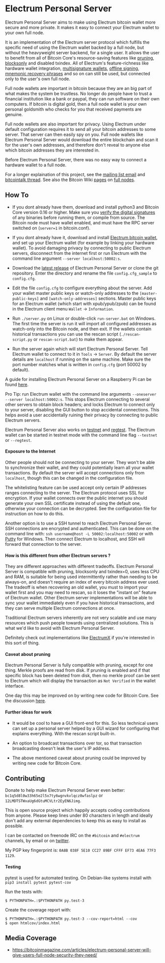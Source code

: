 # Electrum Personal Server

Electrum Personal Server aims to make using Electrum bitcoin wallet more secure
and more private. It makes it easy to connect your Electrum wallet to your own
full node.

It is an implementation of the Electrum server protocol which fulfills the
specific need of using the Electrum wallet backed by a full node, but without
the heavyweight server backend, for a single user. It allows the user to
benefit from all of Bitcoin Core's resource-saving features like
[pruning](https://bitcoin.org/en/release/v0.12.0#wallet-pruning),
[blocksonly](https://bitcointalk.org/index.php?topic=1377345.0) and disabled
txindex. All of Electrum's feature-richness like hardware wallet integration,
[multisignature wallets](http://docs.electrum.org/en/latest/multisig.html),
[offline signing](http://docs.electrum.org/en/latest/coldstorage.html),
[mnemonic recovery phrases](https://en.bitcoin.it/wiki/Mnemonic_phrase)
and so on can still be used, but connected only to the user's own full node.

Full node wallets are important in bitcoin because they are an big part of what
makes the system be trustless. No longer do people have to trust a financial
institution like a bank or paypal, they can run software on their own
computers. If bitcoin is digital gold, then a full node wallet is your own
personal goldsmith who checks for you that received payments are genuine.

Full node wallets are also important for privacy. Using Electrum under default
configuration requires it to send all your bitcoin addresses to some server.
That server can then easily spy on you. Full node wallets like Electrum Personal
Server would download the entire blockchain and scan it for the user's own
addresses, and therefore don't reveal to anyone else which bitcoin addresses
they are interested in.

Before Electrum Personal Server, there was no easy way to connect a hardware
wallet to a full node.

For a longer explaination of this project, see the
[mailing list email](https://lists.linuxfoundation.org/pipermail/bitcoin-dev/2018-February/015707.html)
and [bitcointalk thread](https://bitcointalk.org/index.php?topic=2664747.msg27179198).
See also the Bitcoin Wiki [pages](https://en.bitcoin.it/wiki/Clearing_Up_Misconceptions_About_Full_Nodes)
on [full nodes](https://en.bitcoin.it/wiki/Full_node).

## How To

* If you dont already have them, download and install python3 and Bitcoin Core
version 0.16 or higher. Make sure you
[verify the digital signatures](https://bitcoin.stackexchange.com/questions/50185/how-to-verify-bitcoin-core-release-signing-keys)
of any binaries before running them, or compile from source. The Bitcoin node
must have wallet enabled, and must have the RPC server switched on (`server=1`
in bitcoin.conf).

* If you dont already have it, download and install
[Electrum bitcoin wallet](https://electrum.org/), and set up your Electrum
wallet (for example by linking your hardware wallet). To avoid damaging privacy
by connecting to public Electrum servers, disconnect from the internet first or
run Electrum with the command line argument `--server localhost:50002:s`.

* Download the [latest release](https://github.com/chris-belcher/electrum-personal-server/releases)
of Electrum Personal Server or clone the git repository. Enter the directory
and rename the file `config.cfg_sample` to `config.cfg`.

* Edit the file `config.cfg` to configure everything about the server. Add your
wallet master public keys or watch-only addresses to the `[master-public-keys]`
and `[watch-only-addresses]` sections. Master public keys for an Electrum wallet
(which start with xpub/ypub/zpub) can be found in the Electrum client menu
`Wallet` -> `Information`.

* Run `./server.py` on Linux or double-click `run-server.bat` on Windows.
The first time the server is run it will import all configured addresses as
watch-only into the Bitcoin node, and then exit. If the wallets contain 
historical transactions you can use the rescan script (`./rescan-script.py` or
`rescan-script.bat`) to make them appear.

* Run the server again which will start Electrum Personal Server. Tell Electrum
wallet to connect to it in `Tools` -> `Server`. By default the server details
are `localhost` if running on the same machine. Make sure the port number
matches what is written in `config.cfg` (port 50002 by default).

A guide for installing Electrum Personal Server on a Raspberry Pi can be found
[here](https://github.com/Stadicus/guides/blob/master/raspibolt/raspibolt_64_electrum.md).

Pro Tip: run Electrum wallet with the command line arguments `--oneserver --server localhost:50002:s`.
This stops Electrum connecting to several other servers to obtain block
headers; and locks Electrum to connect only to your server, disabling the GUI
button to stop accidental connections. This helps avoid a user accidentally
ruining their privacy by connecting to public Electrum servers.

Electrum Personal Server also works on [testnet](https://en.bitcoin.it/wiki/Testnet)
and [regtest](https://bitcoin.org/en/glossary/regression-test-mode). The
Electrum wallet can be started in testnet mode with the command line flag
`--testnet` or `--regtest`.

#### Exposure to the Internet

Other people should not be connecting to your server. They won't be
able to synchronize their wallet, and they could potentially learn all your
wallet transactions. By default the server will accept connections only from
`localhost`, though this can be changed in the configuration file.

The whitelisting feature can be used accept only certain IP addresses ranges
connecting to the server. The Electrum protocol uses SSL for encryption. If
your wallet connects over the public internet you should generate your own
SSL certificate instead of using the default one, otherwise your connection
can be decrypted. See the configuration file for instruction on how to do
this.

Another option is to use a SSH tunnel to reach Electrum Personal Server. SSH
connections are encrypted and authenticated. This can be done on the command
line with: `ssh username@host -L 50002:localhost:50002` or with [Putty](https://www.putty.org/)
for Windows. Then connect Electrum to localhost, and SSH will forward that
connection to the server.

#### How is this different from other Electrum servers ?

They are different approaches with different tradeoffs. Electrum Personal
Server is compatible with pruning, blocksonly and txindex=0, uses less CPU and
RAM, is suitable for being used intermittently rather than needing to be
always-on, and doesn't require an index of every bitcoin address ever used. The
tradeoff is when recovering an old wallet, you must to import your wallet first
and you may need to rescan, so it loses the "instant on" feature of Electrum
wallet. Other Electrum server implementations will be able to sync your wallet
immediately even if you have historical transactions, and they can serve
multiple Electrum connections at once.

Traditional Electrum servers inherently are not very scalable and use many
resources which push people towards using centralized solutions. This is what
we'd like to avoid with Electrum Personal Server.

Definitely check out implementations like [ElectrumX](https://github.com/kyuupichan/electrumx/) if you're interested in this sort of thing.

#### Caveat about pruning

Electrum Personal Server is fully compatible with pruning, except for one thing.
Merkle proofs are read from disk. If pruning is enabled and if that specific
block has been deleted from disk, then no merkle proof can be sent to Electrum
which will display the transaction as `Not Verified` in the wallet interface.

One day this may be improved on by writing new code for Bitcoin Core. See the
discussion [here](https://bitcointalk.org/index.php?topic=3167572.0).

#### Further ideas for work

* It would be cool to have a GUI front-end for this. So less technical users
can set up a personal server helped by a GUI wizard for configuring that
explains everything. With the rescan script built-in.

* An option to broadcast transactions over tor, so that transaction broadcasting
doesn't leak the user's IP address.

* The above mentioned caveat about pruning could be improved by writing new code
for Bitcoin Core.

## Contributing

Donate to help make Electrum Personal Server even better: `bc1q5d8l0w33h65e2l5x7ty6wgnvkvlqcz0wfaslpz` or `12LMDTSTWxaUg6dGtuMCVLtr2EyEN6Jimg`.

This is open source project which happily accepts coding contributions from
anyone. Please keep lines under 80 characters in length and ideally don't add
any external dependencies to keep this as easy to install as possible.

I can be contacted on freenode IRC on the `#bitcoin` and `#electrum` channels, by email or on [twitter](https://twitter.com/chris_belcher_/).

My PGP key fingerprint is: `0A8B 038F 5E10 CC27 89BF CFFF EF73 4EA6 77F3 1129`.

#### Testing

pytest is used for automated testing. On Debian-like systems install with 
`pip3 install pytest pytest-cov`

Run the tests with:

    $ PYTHONPATH=.:$PYTHONPATH py.test-3

Create the coverage report with:

    $ PYTHONPATH=.:$PYTHONPATH py.test-3 --cov-report=html --cov
    $ open htmlcov/index.html

## Media Coverage

* https://bitcoinmagazine.com/articles/electrum-personal-server-will-give-users-full-node-security-they-need/
